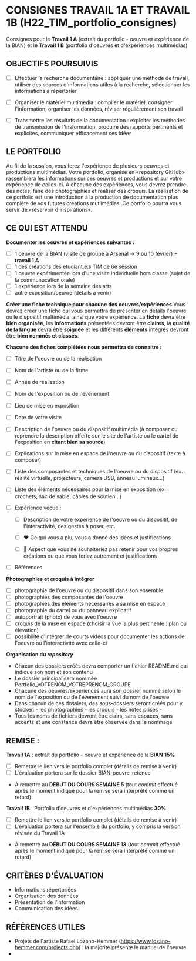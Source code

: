 # CONSIGNES TRAVAIL 1A ET TRAVAIL 1B (H22_TIM_portfolio_consignes)
Consignes pour le **Travail 1 A** (extrait du portfolio - oeuvre et expérience de la BIAN) et le **Travail 1 B** (portfolio d'oeuvres et d'expériences multimédias)

## OBJECTIFS POURSUIVIS
- [ ] Effectuer la recherche documentaire : appliquer une méthode de travail, utiliser des sources d'informations utiles à la recherche, sélectionner les informations à répertorier

- [ ] Organiser le matériel multimédia : compiler le matériel, consigner l'information, organiser les données, réviser régulièrement son travail

- [ ] Transmettre les résultats de la documentation : exploiter les méthodes de transmission de l'insformation, produire des rapports pertinents et explicites, communiquer efficacement ses idées

## LE PORTFOLIO
Au fil de la session, vous ferez l'expérience de plusieurs oeuvres et productions multimédias. Votre portfolio, organisé en «repository GitHub» rassemblera les informations sur ces oeuvres et productions et sur votre expérience de celles-ci. À chacune des expériences, vous devrez prendre des notes, faire des photographies et réaliser des croquis. La réalisation de ce portfolio est une introduction à la production de documentation plus complète de vos futures créations mutlimédias. Ce portfolio pourra vous servir de «réservoir d'inspirations». 

## CE QUI EST ATTENDU
**Documenter les oeuvres et expériences suivantes :**
- [ ] 1 oeuvre de la BIAN (visite de groupe à Arsenal -> 9 ou 10 février) **= travail 1 A** 
- [ ] 1 des créations des étudiant.e.s TIM de 6e session
- [ ] 1 oeuvre expérimentée lors d'une visite individuelle hors classe (sujet de la communucation orale)
- [ ] 1 expérience lors de la semaine des arts
- [ ] autre exposition/oeuvre (détails à venir)

**Créer une fiche technique pour chacune des oeuvres/expériences** 
Vous devrez créer une fiche qui vous permettra de présenter en détails l'oeuvre ou le dispositif multimédia, ainsi que votre expérience. La **fiche** devra être **bien organisée**, les **informations** présentées devront être **claires**, la **qualité de la langue** devra être **soignée** et les différents **éléments** intégrés devront être **bien nommés et classés**.

**Chacune des fiches complétées nous permettra de connaitre :**
- [ ] Titre de l'oeuvre ou de la réalisation
- [ ] Nom de l'artiste ou de la firme
- [ ] Année de réalisation
- [ ] Nom de l'exposition ou de l'événement
- [ ] Lieu de mise en exposition
- [ ] Date de votre visite
- [ ] Description de l'oeuvre ou du dispositif multimédia (à composer ou reprendre la description offerte sur le site de l'artiste ou le cartel de l'exposition en **citant bien sa source**) 
- [ ] Explications sur la mise en espace de l'oeuvre ou du dispositif (texte à composer)
- [ ] Liste des composantes et techniques de l'oeuvre ou du dispositif (ex. : réalité virtuelle, projecteurs, caméra USB, anneau lumineux...)
- [ ] Liste des éléments nécessaires pour la mise en exposition (ex. : crochets, sac de sable, câbles de soutien...)
- [ ] Expérience vécue :
     
     - [ ] Description de votre expérience de l'oeuvre ou du dispositif, de l'interactivité, des gestes à poser, etc.
     
     - [ ] :heart: Ce qui vous a plu, vous a donné des idées et justifications
      
     - [ ] :thinking: Aspect que vous ne souhaiteriez pas retenir pour vos propres créations ou que vous feriez autrement et justifications
 
- [ ] Références 

**Photographies et croquis à intégrer**
- [ ] photographie de l'oeuvre ou du dispositif dans son ensemble
- [ ] photographies des composantes de l'oeuvre
- [ ] photographies des éléments nécessaires à sa mise en espace
- [ ] photographie du cartel ou du panneau explicatif
- [ ] autoportrait (photo) de vous avec l'oeuvre
- [ ] croquis de la mise en espace (choisir la vue la plus pertinente : plan ou élévation)
- [ ] possibilité d'intégrer de courts vidéos pour documenter les actions de l'oeuvre ou l'interactivité avec celle-ci

**Organisation du *repository***
- Chacun des dossiers créés devra comporter un fichier README.md qui indique son nom et son contenu
- Le dossier principal sera nommée Portfolio_VOTRENOM_VOTREPRENOM_GROUPE
- Chacune des oeuvres/expériences aura son dossier nommé selon le nom de l'exposition ou de l'événement suivi du nom de l'oeuvre
- Dans chacun de ces dossiers, des sous-dossiers seront créés pour y stocker:
          - les photographies
          - les croquis
          - les notes prises
          - 
- Tous les noms de fichiers devront être clairs, sans espaces, sans accents et une constance devra être observée dans le nommage

## REMISE :

**Travail 1A** : extrait du portfolio - oeuvre et expérience de la **BIAN**  **15%**
- [ ] Remettre le lien vers le portfolio complet (détails de remise à venir)
- [ ] L'évaluation portera sur le dossier BIAN_oeuvre_retenue
- À remettre au **DÉBUT DU COURS SEMAINE 5** (tout *commit* effectué après le moment indiqué pour la remise sera interprété comme un retard)

**Travail 1B** : Portfolio d'oeuvres et d'expériences multimédias **30%**
- [ ] Remettre le lien vers le portfolio complet (détails de remise à venir)
- [ ] L'évaluation portera sur l'ensemble du portfolio, y compris la version révisée du Travail 1A
- À remettre au **DÉBUT DU COURS SEMAINE 13** (tout *commit* effectué après le moment indiqué pour la remise sera interprété comme un retard)

## CRITÈRES D'ÉVALUATION
- Informations répertoriées
- Organisation des données
- Présentation de l'information
- Communication des idées

## RÉFÉRENCES UTILES
- Projets de l'artiste Rafael Lozano-Hemmer (https://www.lozano-hemmer.com/projects.php) : la majorité présente le manuel de l'oeuvre
- 

